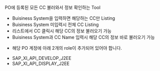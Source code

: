 PO에 등록된 모든 CC 불러와서 정보 확인하는 Tool

 - Buisiness System을 입력하면 해당하는 CC만 Listing
 - Buisiness System 미입력시 전체 CC Listing
 - 리스트에서 CC 클릭시 해당 CC의 정보 불러오기 가능
 - Buisiness System과 CC Name 입력시 해당 CC의 정보 바로 불러오기 가능


 * 해당 PO 계정에 아래 2개의 role이 추가되어 있어야 합니다.
 - SAP_XI_API_DEVELOP_J2EE
 - SAP_XI_API_DISPLAY_J2EE

